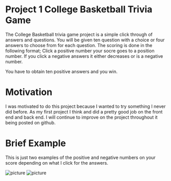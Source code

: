 # Project 1 College Basketball Trivia Game

The College Basketball trivia game project is a simple click through of answers and questions. You will be given ten question with a choice or four answers to choose from for each question. The scoring is done in the following format; Click a positive number your socre goes to a position number. If you click a negative answers it either decreases or is a negative number.

You have to obtain ten positive answers and you win.

# Motivation

I was motivated to do this project because I wanted to try something I never did before. As my first project I think and did a pretty good job on the front end and back end. I will continue to improve on the project throughout it being posted on github.

# Brief Example

This is just two examples of the positive and negative numbers on your score depending on what I click for the answers.

![picture](readMe/posNumber.png)
![picture](readMe/negNumber.png)
